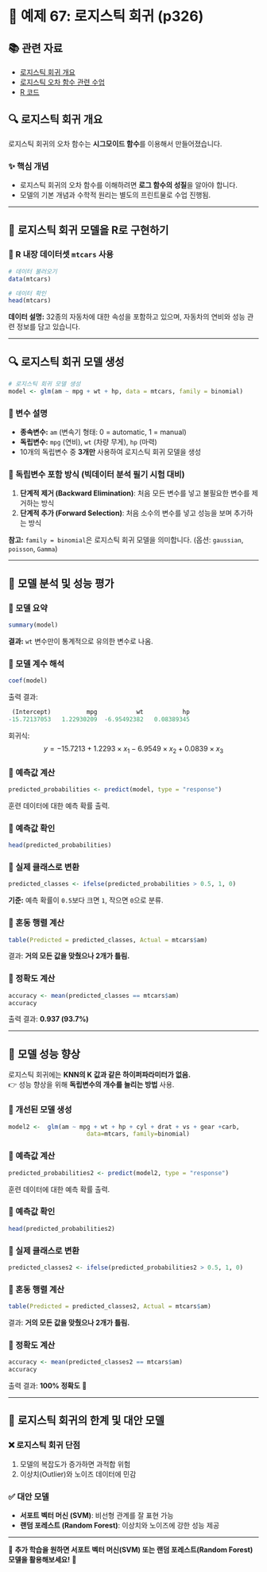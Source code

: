 # 📌 예제 67: 로지스틱 회귀 (p326)

## 📚 관련 자료
- [로지스틱 회귀 개요](https://cafe.daum.net/oracleoracle/Sotv/707)
- [로지스틱 오차 함수 관련 수업](https://cafe.daum.net/oracleoracle/Sotv/709)
- [R 코드](https://cafe.daum.net/oracleoracle/Sotv/708)

## 🔍 로지스틱 회귀 개요
로지스틱 회귀의 오차 함수는 **시그모이드 함수**를 이용해서 만들어졌습니다.

### ✨ 핵심 개념
- 로지스틱 회귀의 오차 함수를 이해하려면 **로그 함수의 성질**을 알아야 합니다.
- 모델의 기본 개념과 수학적 원리는 별도의 프린트물로 수업 진행됨.

---

## 📌 로지스틱 회귀 모델을 R로 구현하기

### 📌 R 내장 데이터셋 `mtcars` 사용
```r
# 데이터 불러오기
data(mtcars)

# 데이터 확인
head(mtcars)
```
**데이터 설명:** 32종의 자동차에 대한 속성을 포함하고 있으며, 자동차의 연비와 성능 관련 정보를 담고 있습니다.

---

## 🔍 로지스틱 회귀 모델 생성
```r
# 로지스틱 회귀 모델 생성
model <- glm(am ~ mpg + wt + hp, data = mtcars, family = binomial)
```
### 📌 변수 설명
- **종속변수:** `am` (변속기 형태: 0 = automatic, 1 = manual)
- **독립변수:** `mpg` (연비), `wt` (차량 무게), `hp` (마력)
- 10개의 독립변수 중 **3개만** 사용하여 로지스틱 회귀 모델을 생성

### 📌 독립변수 포함 방식 (빅데이터 분석 필기 시험 대비)
1. **단계적 제거 (Backward Elimination)**: 처음 모든 변수를 넣고 불필요한 변수를 제거하는 방식
2. **단계적 추가 (Forward Selection)**: 처음 소수의 변수를 넣고 성능을 보며 추가하는 방식

**참고:** `family = binomial`은 로지스틱 회귀 모델을 의미합니다. (옵션: `gaussian`, `poisson`, `Gamma`)

---

## 📌 모델 분석 및 성능 평가

### 📌 모델 요약
```r
summary(model)
```
**결과:** `wt` 변수만이 통계적으로 유의한 변수로 나옴.

### 📌 모델 계수 해석
```r
coef(model)
```
출력 결과:
```r
 (Intercept)          mpg           wt           hp
-15.72137053   1.22930209  -6.95492382   0.08389345
```
회귀식:
$$ y = -15.7213 + 1.2293 \times x_1 - 6.9549 \times x_2 + 0.0839 \times x_3 $$

### 📌 예측값 계산
```r
predicted_probabilities <- predict(model, type = "response")
```
훈련 데이터에 대한 예측 확률 출력.

### 📌 예측값 확인
```r
head(predicted_probabilities)
```

### 📌 실제 클래스로 변환
```r
predicted_classes <- ifelse(predicted_probabilities > 0.5, 1, 0)
```
**기준:** 예측 확률이 `0.5`보다 크면 `1`, 작으면 `0`으로 분류.

### 📌 혼동 행렬 계산
```r
table(Predicted = predicted_classes, Actual = mtcars$am)
```
결과: **거의 모든 값을 맞췄으나 2개가 틀림.**

### 📌 정확도 계산
```r
accuracy <- mean(predicted_classes == mtcars$am)
accuracy
```
출력 결과: **0.937 (93.7%)**

---

## 📌 모델 성능 향상
로지스틱 회귀에는 **KNN의 K 값과 같은 하이퍼파라미터가 없음.**  
👉 성능 향상을 위해 **독립변수의 개수를 늘리는 방법** 사용.

### 📌 개선된 모델 생성
```r
model2 <-  glm(am ~ mpg + wt + hp + cyl + drat + vs + gear +carb,
                      data=mtcars, family=binomial)
```

### 📌 예측값 계산
```r
predicted_probabilities2 <- predict(model2, type = "response")
```
훈련 데이터에 대한 예측 확률 출력.

### 📌 예측값 확인
```r
head(predicted_probabilities2)
```

### 📌 실제 클래스로 변환
```r
predicted_classes2 <- ifelse(predicted_probabilities2 > 0.5, 1, 0)
```

### 📌 혼동 행렬 계산
```r
table(Predicted = predicted_classes2, Actual = mtcars$am)
```
결과: **거의 모든 값을 맞췄으나 2개가 틀림.**

### 📌 정확도 계산
```r
accuracy <- mean(predicted_classes2 == mtcars$am)
accuracy
```
출력 결과: **100% 정확도** 🎯

---

## 📌 로지스틱 회귀의 한계 및 대안 모델
### ❌ 로지스틱 회귀 단점
1. 모델의 복잡도가 증가하면 과적합 위험
2. 이상치(Outlier)와 노이즈 데이터에 민감

### ✅ 대안 모델
- **서포트 벡터 머신 (SVM)**: 비선형 관계를 잘 표현 가능
- **랜덤 포레스트 (Random Forest)**: 이상치와 노이즈에 강한 성능 제공

---

📌 **추가 학습을 원하면 서포트 벡터 머신(SVM) 또는 랜덤 포레스트(Random Forest) 모델을 활용해보세요!** 🚀

